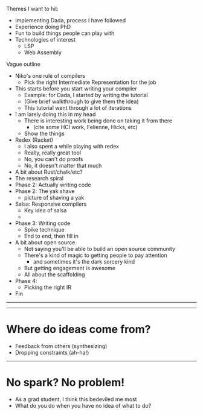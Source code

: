 Themes I want to hit:

* Implementing Dada, process I have followed
* Experience doing PhD
* Fun to build things people can play with
* Technologies of interest
    * LSP
    * Web Assembly

Vague outline



* Niko's one rule of compilers
    * Pick the right Intermediate Representation for the job
* This starts before you start writing your compiler
    * Example: for Dada, I started by writing the tutorial
    * (Give brief walkthrough to give them the idea)
    * This tutorial went through a lot of iterations
* I am larely doing this in my head
    * There is interesting work being done on taking it from there
        * (cite some HCI work, Felienne, Hicks, etc)
    * Show the things
* Redex (Racket)
    * I also spent a while playing with redex
    * Really, really great tool
    * No, you can't do proofs
    * No, it doesn't matter that much
* A bit about Rust/chalk/etc?
* The research spiral
* Phase 2: Actually writing code
* Phase 2: The yak shave
    * picture of shaving a yak
* Salsa: Responsive compilers
    * Key idea of salsa
    * 
* Phase 3: Writing code
    * Spike technique
    * End to end, then fill in
* A bit about open source
    * Not saying you'll be able to build an open source community
    * There's a kind of magic to getting people to pay attention
        * and sometimes it's the dark sorcery kind
    * But getting engagement is awesome
    * All about the scaffolding
* Phase 4: 
    * Picking the right IR
* Fin

---

---

# Where do ideas come from?

* Feedback from others (synthesizing)
* Dropping constraints (ah-ha!)

---

# No spark? No problem!

* As a grad student, I think this bedeviled me most
* What do you do when you have no idea of what to do?


